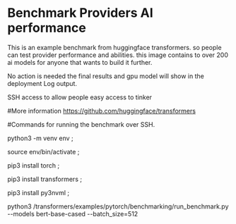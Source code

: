 # Benchmark Providers AI performance
This is an example benchmark from huggingface transformers.
so people can test provider performance and abilities.
this image contains to over 200 ai models for anyone that wants to build it further.

No action is needed the final results and gpu model will show in the deployment Log output.

SSH access to allow people easy access to tinker

#More information
https://github.com/huggingface/transformers


#Commands for running the benchmark over SSH.

  python3 -m venv env ;

  source env/bin/activate ;

  pip3 install torch ;

  pip3 install transformers ;

  pip3 install py3nvml ;

  python3 /transformers/examples/pytorch/benchmarking/run_benchmark.py --models bert-base-cased --batch_size=512
